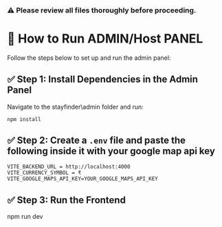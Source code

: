 ### ⚠️ Please review all files thoroughly before proceeding.

# 🚀 How to Run ADMIN/Host PANEL
Follow the steps below to set up and run the admin panel:

## ✅ Step 1: Install Dependencies in the Admin Panel
 Navigate to the stayfinder\admin folder and run:
```
npm install
```
## ✅ Step 2: Create a `.env` file and paste the following inside it  with your google map api key
```
VITE_BACKEND_URL = http://localhost:4000
VITE_CURRENCY_SYMBOL = ₹
VITE_GOOGLE_MAPS_API_KEY=YOUR_GOOGLE_MAPS_API_KEY
```

## ✅ Step 3: Run the Frontend
npm run dev
